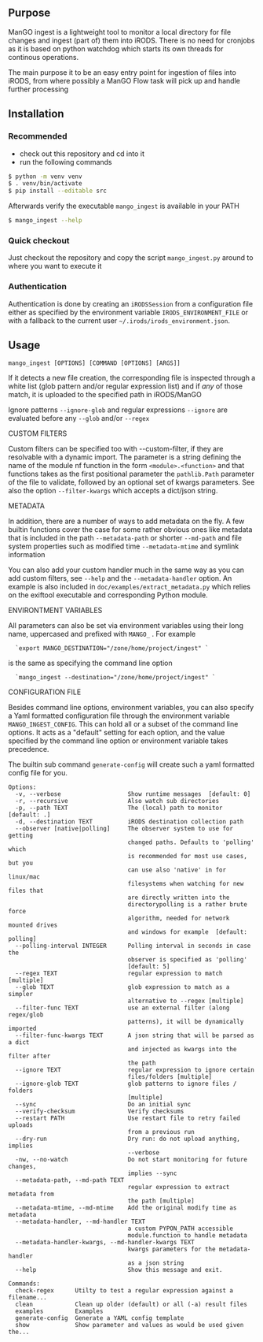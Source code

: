 
## Purpose


ManGO ingest is a lightweight tool to monitor a local directory for file
changes and ingest (part of) them into iRODS. There is no need for cronjobs
as it is based on python watchdog which starts its own threads for continous
operations.

The main purpose it to be an easy entry point for ingestion of files into
iRODS, from where possibly a ManGO Flow task will pick up and handle further
processing


## Installation

### Recommended

- check out this repository and cd into it
- run the following commands
```bash
$ python -m venv venv
$ . venv/bin/activate
$ pip install --editable src
```
Afterwards verify the executable `mango_ingest` is available in your PATH

```bash
$ mango_ingest --help
```

### Quick checkout

Just checkout the repository and copy the script `mango_ingest.py` around to where you want to execute it

### Authentication

Authentication is done by creating an `iRODSSession` from a configuration file either as specified by the environment variable `IRODS_ENVIRONMENT_FILE` or with a fallback to the current user `~/.irods/irods_environment.json`.

## Usage

`mango_ingest [OPTIONS] [COMMAND [OPTIONS] [ARGS]]`


  If it detects a new file creation, the corresponding file is inspected
  through a white list (glob pattern and/or regular expression list) and if
  *any* of those match, it is uploaded to the specified path in iRODS/ManGO

  Ignore patterns `--ignore-glob` and regular expressions `--ignore` are
  evaluated before any `--glob` and/or `--regex`

  CUSTOM FILTERS

  Custom filters can be specified too with --custom-filter, if they are
  resolvable with a dynamic import. The parameter is a string defining the
  name of the module nf function in the form `<module>.<function>` and that
  functions takes as the first positional parameter the `pathlib.Path`
  parameter of the file to validate, followed by an optional set of kwargs
  parameters. See also the option `--filter-kwargs` which accepts a dict/json
  string.

  METADATA

  In addition, there are a number of ways to add metadata on the fly. A few
  builtin functions cover the case for some rather obvious ones like metadata
  that is included in the path `--metadata-path` or shorter `--md-path` and
  file system properties such as modified time `--metadata-mtime` and symlink
  information

  You can also add your custom handler much in the same way as you can add
  custom filters, see `--help` and the `--metadata-handler` option. An example
  is also included in `doc/examples/extract_metadata.py` which relies on the
  exiftool executable and corresponding Python module.

  ENVIRONTMENT VARIABLES

  All parameters can also be set via environment variables using their long
  name, uppercased and prefixed with `MANGO_` . For example

      `export MANGO_DESTINATION="/zone/home/project/ingest" `

  is the same as specifying the command line option

      `mango_ingest --destination="/zone/home/project/ingest" `

  CONFIGURATION FILE

  Besides command line options, environment variables, you can also specify a
  Yaml formatted configuration file through the environment variable
  `MANGO_INGEST_CONFIG`. This can hold all or a subset of the command line
  options. It acts as a "default" setting for each option, and the value
  specified by the command line option or environment variable takes
  precedence.

  The builtin sub command `generate-config` will create such a yaml formatted
  config file for you.

```
Options:
  -v, --verbose                   Show runtime messages  [default: 0]
  -r, --recursive                 Also watch sub directories
  -p, --path TEXT                 The (local) path to monitor  [default: .]
  -d, --destination TEXT          iRODS destination collection path
  --observer [native|polling]     The observer system to use for getting
                                  changed paths. Defaults to 'polling' which
                                  is recommended for most use cases, but you
                                  can use also 'native' in for linux/mac
                                  filesystems when watching for new files that
                                  are directly written into the
                                  directorypolling is a rather brute force
                                  algorithm, needed for network mounted drives
                                  and windows for example  [default: polling]
  --polling-interval INTEGER      Polling interval in seconds in case the
                                  observer is specified as 'polling'
                                  [default: 5]
  --regex TEXT                    regular expression to match [multiple]
  --glob TEXT                     glob expression to match as a simpler
                                  alternative to --regex [multiple]
  --filter-func TEXT              use an external filter (along regex/glob
                                  patterns), it will be dynamically imported
  --filter-func-kwargs TEXT       A json string that will be parsed as a dict
                                  and injected as kwargs into the filter after
                                  the path
  --ignore TEXT                   regular expression to ignore certain
                                  files/folders [multiple]
  --ignore-glob TEXT              glob patterns to ignore files / folders
                                  [multiple]
  --sync                          Do an initial sync
  --verify-checksum               Verify checksums
  --restart PATH                  Use restart file to retry failed uploads
                                  from a previous run
  --dry-run                       Dry run: do not upload anything, implies
                                  --verbose
  -nw, --no-watch                 Do not start monitoring for future changes,
                                  implies --sync
  --metadata-path, --md-path TEXT
                                  regular expression to extract metadata from
                                  the path [multiple]
  --metadata-mtime, --md-mtime    Add the original modify time as metadata
  --metadata-handler, --md-handler TEXT
                                  a custom PYPON_PATH accessible
                                  module.function to handle metadata
  --metadata-handler-kwargs, --md-handler-kwargs TEXT
                                  kwargs parameters for the metadata-handler
                                  as a json string
  --help                          Show this message and exit.

Commands:
  check-regex      Utilty to test a regular expression against a filename...
  clean            Clean up older (default) or all (-a) result files
  examples         Examples
  generate-config  Generate a YAML config template
  show             Show parameter and values as would be used given the...

```
